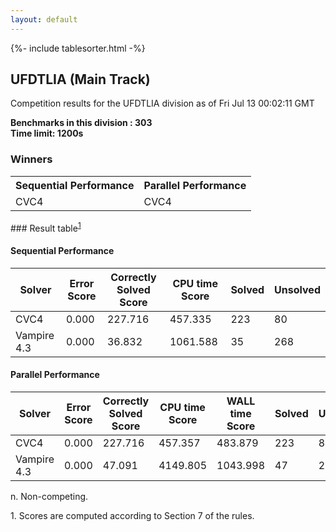 ```yaml
---
layout: default
---
```

{%- include tablesorter.html -%}

##  UFDTLIA (Main Track)

Competition results for the UFDTLIA division as of Fri Jul 13 00:02:11 GMT

**Benchmarks in this division : 303  
Time limit: 1200s** 

### Winners
<table class="result">
<tr><th class="center">Sequential Performance</th><th class="center">Parallel Performance</th></tr>
<tr class="center"><td>CVC4</td><td>CVC4</td></tr></table>
### Result table<sup><a href="#fn1">1</a></sup>

#### Sequential Performance

<table id="sequential" class="result sorted">
<thead><tr class="center">
  <th>Solver</th>
  <th>Error Score</th>
  <th>Correctly Solved Score</th>
  <th>CPU time Score</th>
  <th>Solved</th>
  <th>Unsolved</th>
</tr></thead><tr>
  <td>CVC4</td>
  <td>0.000</td>
  <td>227.716</td>
  <td>457.335</td>
<td>223</td>
<td>80</td>
</tr><tr>
  <td>Vampire 4.3</td>
  <td>0.000</td>
  <td>36.832</td>
  <td>1061.588</td>
<td>35</td>
<td>268</td>
</tr></table>

#### Parallel Performance

<table id="parallel" class="result sorted">
<thead><tr class="center">
  <th>Solver</th>
  <th>Error Score</th>
  <th>Correctly Solved Score</th>
  <th>CPU time Score</th>
  <th>WALL time Score</th>
  <th>Solved</th>
  <th>Unsolved</th>
</tr></thead><tr>
  <td>CVC4</td>
<td>0.000</td><td>227.716</td><td>457.357</td><td>483.879</td><td>223</td><td>80</td></tr><tr>
  <td>Vampire 4.3</td>
<td>0.000</td><td>47.091</td><td>4149.805</td><td>1043.998</td><td>47</td><td>256</td></tr></table>
 <span id="fn"> n. Non-competing. </span>

 <span id="fn1"> 1. Scores are computed according to Section 7 of the rules. </span>


